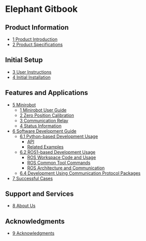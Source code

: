 # Elephant Gitbook

## Product Information

- [1 Product Introduction](2-ProductInformation/1-ProductIntroduction/1-ProductIntroduction.md)
- [2 Product Specifications]()

## Initial Setup

- [3 User Instructions](3-BasicSettings/3-UserInstructions/3-UserInstructions.md)
- [4 Initial Installation](3-BasicSettings/4-FirstTimeInstallation/4-FirstTimeInstallation.md)

## Features and Applications

- [5 Minirobot]()
  - [1 Minirobot User Guide]()
  - [2 Zero Position Calibration]()
  - [3 Communication Relay]()
  - [4 Status Information]()
- [6 Software Development Guide]()
  - [6.1 Python-based Development Usage]()
    - [API]()
    - [Related Examples]()
  - [6.2 ROS1-based Development Usage]()
    - [ROS Workspace Code and Usage]()
    - [ROS Common Tool Commands]()
    - [ROS Architecture and Communication]()
  - [6.4 Development Using Communication Protocol Packages]()
- [7 Successful Cases]()
  <!-- - [8. Supporting Resources]() -->
    <!-- - [8.1 Product Documentation]() -->
    <!-- - [8.2 Product Drawings]() -->
    <!-- - [8.3 Software Documentation and Source Code]() -->
    <!-- - [8.4 System Documentation]() -->
    <!-- - [8.5 Promotional Materials]() -->

## Support and Services
- [8 About Us](5-SupportAndService/5-SupportAndService.md)

## Acknowledgments
- [9 Acknowledgments](6-Acknowledgments/6-Acknowledgments.md)